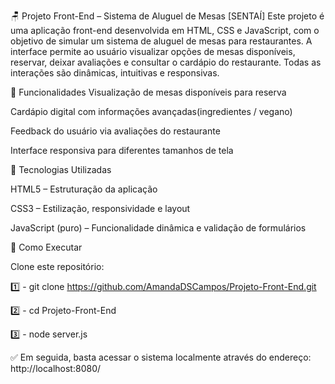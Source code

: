 🪑 Projeto Front-End – Sistema de Aluguel de Mesas [SENTAÍ]
Este projeto é uma aplicação front-end desenvolvida em HTML, CSS e JavaScript, com o objetivo de simular um sistema de aluguel de mesas para restaurantes. A interface permite ao usuário visualizar opções de mesas disponíveis, reservar, deixar avaliações e consultar o cardápio do restaurante. Todas as interações são dinâmicas, intuitivas e responsivas.

📌 Funcionalidades
Visualização de mesas disponíveis para reserva

Cardápio digital com informações avançadas(ingredientes / vegano)

Feedback do usuário via avaliações do restaurante

Interface responsiva para diferentes tamanhos de tela

🧰 Tecnologias Utilizadas

HTML5 – Estruturação da aplicação

CSS3 – Estilização, responsividade e layout

JavaScript (puro) – Funcionalidade dinâmica e validação de formulários

🚀 Como Executar

Clone este repositório:

1️⃣ - git clone https://github.com/AmandaDSCampos/Projeto-Front-End.git

2️⃣ - cd Projeto-Front-End

3️⃣ - node server.js

✅ Em seguida, basta acessar o sistema localmente através do endereço: http://localhost:8080/
